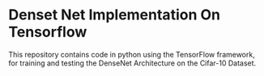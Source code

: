 # Denset Net Implementation On Tensorflow

This repository contains code in python using the TensorFlow framework, for training and testing the DenseNet Architecture on the Cifar-10 Dataset.
